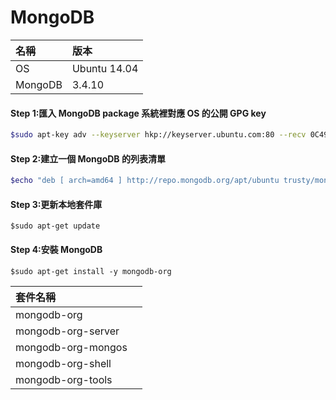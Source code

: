 # MongoDB

| 名稱 | 版本 |
| :--- | :--- |
| OS | Ubuntu 14.04 |
| MongoDB | 3.4.10 |

#### Step 1:匯入 MongoDB package 系統裡對應 OS 的公開 GPG key

```bash
$sudo apt-key adv --keyserver hkp://keyserver.ubuntu.com:80 --recv 0C49F3730359A14518585931BC711F9BA15703C6
```

#### Step 2:建立一個 MongoDB 的列表清單

```bash
$echo "deb [ arch=amd64 ] http://repo.mongodb.org/apt/ubuntu trusty/mongodb-org/3.4 multiverse" | sudo tee /etc/apt/sources.list.d/mongodb-org-3.4.list
```

#### Step 3:更新本地套件庫

```
$sudo apt-get update
```

#### Step 4:安裝 MongoDB

```
$sudo apt-get install -y mongodb-org
```

| 套件名稱 |  |
| :--- | :--- |
| mongodb-org |  |
| mongodb-org-server |  |
| mongodb-org-mongos |  |
| mongodb-org-shell |  |
| mongodb-org-tools |  |



